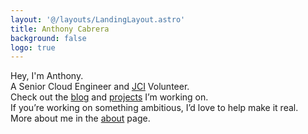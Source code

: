 ```yaml
---
layout: '@/layouts/LandingLayout.astro'
title: Anthony Cabrera
background: false
logo: true
---
```


Hey, I'm Anthony.\
A Senior Cloud Engineer and [JCI](https://www.jciecuador.com/) Volunteer.\
Check out the [blog](/posts/) and [projects](/projects/) I’m working on.\
If you’re working on something ambitious, I’d love to help make it real.\
More about me in the [about](/about/) page.
